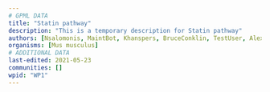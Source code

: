 ```yaml
---
# GPML DATA
title: "Statin pathway"
description: "This is a temporary description for Statin pathway"
authors: [Nsalomonis, MaintBot, Khanspers, BruceConklin, TestUser, AlexanderPico, Thomas, Mkutmon, Andra, Egonw, Ddigles, Eweitz]
organisms: [Mus musculus]
# ADDITIONAL DATA
last-edited: 2021-05-23
communities: []
wpid: "WP1"
---
```

